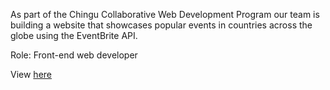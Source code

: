 As part of the Chingu Collaborative Web Development Program our team is building a website that showcases popular events in countries across the globe using the EventBrite API. 

Role: Front-end web developer

View [here](https://geckos-team-46.herokuapp.com/#)
